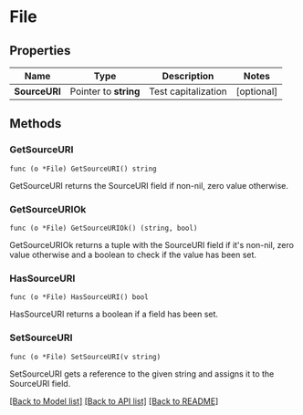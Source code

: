 # File

## Properties

Name | Type | Description | Notes
------------ | ------------- | ------------- | -------------
**SourceURI** | Pointer to **string** | Test capitalization | [optional]

## Methods

### GetSourceURI

`func (o *File) GetSourceURI() string`

GetSourceURI returns the SourceURI field if non-nil, zero value otherwise.

### GetSourceURIOk

`func (o *File) GetSourceURIOk() (string, bool)`

GetSourceURIOk returns a tuple with the SourceURI field if it's non-nil, zero value otherwise
and a boolean to check if the value has been set.

### HasSourceURI

`func (o *File) HasSourceURI() bool`

HasSourceURI returns a boolean if a field has been set.

### SetSourceURI

`func (o *File) SetSourceURI(v string)`

SetSourceURI gets a reference to the given string and assigns it to the SourceURI field.


[[Back to Model list]](../README.md#documentation-for-models) [[Back to API list]](../README.md#documentation-for-api-endpoints) [[Back to README]](../README.md)


